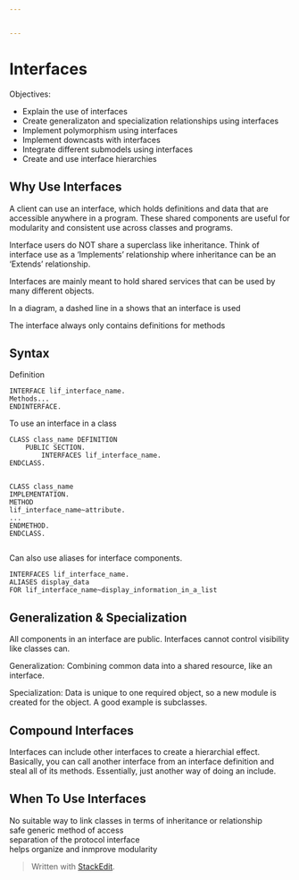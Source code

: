 ```yaml
---


---
```


<h1 id="interfaces">Interfaces</h1>
<p>Objectives:</p>
<ul>
<li>Explain the use of interfaces</li>
<li>Create generalizaton and specialization relationships using interfaces</li>
<li>Implement polymorphism using interfaces</li>
<li>Implement downcasts with interfaces</li>
<li>Integrate different submodels using interfaces</li>
<li>Create and use interface hierarchies</li>
</ul>
<h2 id="why-use-interfaces">Why Use Interfaces</h2>
<p>A client can use an interface, which holds definitions and data that are accessible anywhere in a program. These shared components are useful for modularity and consistent use across classes and programs.</p>
<p>Interface users do NOT share a superclass like inheritance. Think of interface use as a ‘Implements’ relationship where inheritance can be an ‘Extends’ relationship.</p>
<p>Interfaces are mainly meant to hold shared services that can be used by many different objects.</p>
<p>In a diagram, a dashed line in a shows that an interface is used</p>
<p>The interface always only contains definitions for methods</p>
<h2 id="syntax">Syntax</h2>
<p>Definition</p>
<pre class=" language-abap"><code class="prism  language-abap"><span class="token keyword">INTERFACE</span> lif_interface_name<span class="token punctuation">.</span>
<span class="token keyword">Methods</span><span class="token punctuation">.</span><span class="token punctuation">.</span><span class="token punctuation">.</span>
<span class="token keyword">ENDINTERFACE</span><span class="token punctuation">.</span>
</code></pre>
<p>To use an interface in a class</p>
<pre class=" language-abap"><code class="prism  language-abap"><span class="token keyword">CLASS</span> class_name <span class="token keyword">DEFINITION</span>
	<span class="token keyword">PUBLIC</span> <span class="token keyword">SECTION</span><span class="token punctuation">.</span>
		<span class="token keyword">INTERFACES</span> lif_interface_name<span class="token punctuation">.</span>
<span class="token keyword">ENDCLASS</span><span class="token punctuation">.</span>

<span class="token keyword">CLASS</span> class_name <span class="token keyword">IMPLEMENTATION</span><span class="token punctuation">.</span>
	<span class="token keyword">METHOD</span> lif_interface_name<span class="token token-operator punctuation">~</span>attribute<span class="token punctuation">.</span>
	<span class="token punctuation">.</span><span class="token punctuation">.</span><span class="token punctuation">.</span>
	<span class="token keyword">ENDMETHOD</span><span class="token punctuation">.</span>
<span class="token keyword">ENDCLASS</span><span class="token punctuation">.</span>
</code></pre>
<p>Can also use aliases for interface components.</p>
<pre class=" language-abap"><code class="prism  language-abap"><span class="token keyword">INTERFACES</span> lif_interface_name<span class="token punctuation">.</span>
<span class="token keyword">ALIASES</span> display_data 
<span class="token keyword">FOR</span> lif_interface_name<span class="token token-operator punctuation">~</span>display_information_in_a_list
</code></pre>
<h2 id="generalization--specialization">Generalization &amp; Specialization</h2>
<p>All components in an interface are public. Interfaces cannot control visibility like classes can.</p>
<p>Generalization: Combining common data into a shared resource, like an interface.</p>
<p>Specialization: Data is unique to one required object, so a new module is created for the object. A good example is subclasses.</p>
<h2 id="compound-interfaces">Compound Interfaces</h2>
<p>Interfaces can include other interfaces to create a hierarchial effect.<br>
Basically, you can call another interface from an interface definition and steal all of its methods. Essentially, just another way of doing an include.</p>
<h2 id="when-to-use-interfaces">When To Use Interfaces</h2>
<p>No suitable way to link classes in terms of inheritance or relationship<br>
safe generic method of access<br>
separation of the protocol interface<br>
helps organize and inmprove modularity</p>
<blockquote>
<p>Written with <a href="https://stackedit.io/">StackEdit</a>.</p>
</blockquote>


